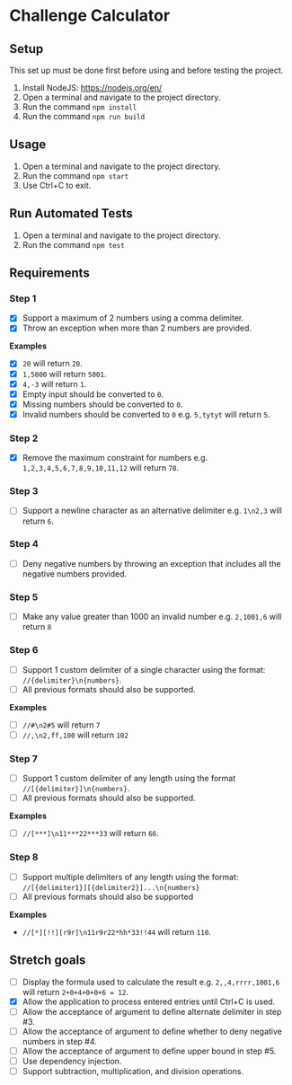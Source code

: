 # Challenge Calculator

## Setup

This set up must be done first before using and before testing the project.

1. Install NodeJS: https://nodejs.org/en/
2. Open a terminal and navigate to the project directory.
3. Run the command `npm install`
4. Run the command `npm run build`

## Usage

1. Open a terminal and navigate to the project directory.
2. Run the command `npm start`
3. Use Ctrl+C to exit.

## Run Automated Tests

1. Open a terminal and navigate to the project directory.
2. Run the command `npm test`

## Requirements

### Step 1

- [X] Support a maximum of 2 numbers using a comma delimiter.
- [X] Throw an exception when more than 2 numbers are provided.

**Examples**

- [X] `20` will return `20`.
- [X] `1,5000` will return `5001`.
- [X] `4,-3` will return `1`.
- [X] Empty input should be converted to `0`.
- [X] Missing numbers should be converted to `0`.
- [X] Invalid numbers should be converted to `0` e.g. `5,tytyt` will return `5`.

### Step 2

- [X] Remove the maximum constraint for numbers e.g. `1,2,3,4,5,6,7,8,9,10,11,12` will return `78`.

### Step 3

- [ ] Support a newline character as an alternative delimiter e.g. `1\n2,3` will return `6`.

### Step 4

- [ ] Deny negative numbers by throwing an exception that includes all the negative numbers provided.

### Step 5

- [ ] Make any value greater than 1000 an invalid number e.g. `2,1001,6` will return `8`

### Step 6

- [ ] Support 1 custom delimiter of a single character using the format: `//{delimiter}\n{numbers}`.
- [ ] All previous formats should also be supported.

**Examples**
 
- [ ] `//#\n2#5` will return `7`
- [ ] `//,\n2,ff,100` will return `102`

### Step 7

- [ ] Support 1 custom delimiter of any length using the format `//[{delimiter}]\n{numbers}`.
- [ ] All previous formats should also be supported.

**Examples**

- [ ] `//[***]\n11***22***33` will return `66`.

### Step 8

- [ ] Support multiple delimiters of any length using the format: `//[{delimiter1}][{delimiter2}]...\n{numbers}`
- [ ] All previous formats should also be supported

**Examples** 

- `//[*][!!][r9r]\n11r9r22*hh*33!!44` will return `110`.

## Stretch goals

- [ ] Display the formula used to calculate the result e.g. `2,,4,rrrr,1001,6` will return `2+0+4+0+0+6 = 12`.
- [X] Allow the application to process entered entries until Ctrl+C is used.
- [ ] Allow the acceptance of argument to define alternate delimiter in step #3.
- [ ] Allow the acceptance of argument to define whether to deny negative numbers in step #4.
- [ ] Allow the acceptance of argument to define upper bound in step #5.
- [ ] Use dependency injection.
- [ ] Support subtraction, multiplication, and division operations.
